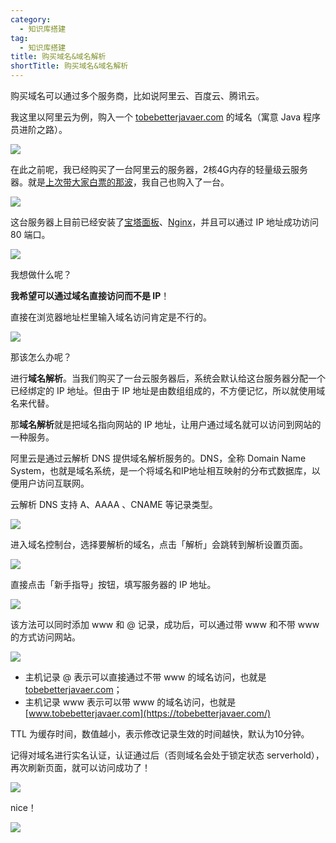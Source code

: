 ```yaml
---
category:
  - 知识库搭建
tag:
  - 知识库搭建
title: 购买域名&域名解析
shortTitle: 购买域名&域名解析
---
```


购买域名可以通过多个服务商，比如说阿里云、百度云、腾讯云。

我这里以阿里云为例，购入一个 [tobebetterjavaer.com](https://tobebetterjavaer.com/) 的域名（寓意 Java 程序员进阶之路）。

![](https://cdn.tobebetterjavaer.com/tobebetterjavaer/images/szjy/tobebetterjavaer-yuming-jiexi-02.png)

在此之前呢，我已经购买了一台阿里云的服务器，2核4G内存的轻量级云服务器。就是[上次带大家白票的那波](https://tobebetterjavaer.com/szjy/buy-cloud-server.html)，我自己也购入了一台。

![](https://cdn.tobebetterjavaer.com/tobebetterjavaer/images/szjy/tobebetterjavaer-yuming-jiexi-03.png)

这台服务器上目前已经安装了[宝塔面板](https://tobebetterjavaer.com/szjy/install-baota-mianban.html)、[Nginx](https://tobebetterjavaer.com/nginx/nginx.html)，并且可以通过 IP 地址成功访问 80 端口。

![](https://cdn.tobebetterjavaer.com/tobebetterjavaer/images/szjy/tobebetterjavaer-yuming-jiexi-04.png)

我想做什么呢？

**我希望可以通过域名直接访问而不是 IP**！

直接在浏览器地址栏里输入域名访问肯定是不行的。

![](https://cdn.tobebetterjavaer.com/tobebetterjavaer/images/szjy/tobebetterjavaer-yuming-jiexi-05.png)

那该怎么办呢？

进行**域名解析**。当我们购买了一台云服务器后，系统会默认给这台服务器分配一个已经绑定的 IP 地址。但由于 IP 地址是由数组组成的，不方便记忆，所以就使用域名来代替。

那**域名解析**就是把域名指向网站的 IP 地址，让用户通过域名就可以访问到网站的一种服务。

阿里云是通过云解析 DNS 提供域名解析服务的。DNS，全称 Domain Name System，也就是域名系统，是一个将域名和IP地址相互映射的分布式数据库，以便用户访问互联网。

云解析 DNS 支持 A、AAAA 、CNAME 等记录类型。

![](https://cdn.tobebetterjavaer.com/tobebetterjavaer/images/szjy/tobebetterjavaer-yuming-jiexi-06.png)

进入域名控制台，选择要解析的域名，点击「解析」会跳转到解析设置页面。

![](https://cdn.tobebetterjavaer.com/tobebetterjavaer/images/szjy/tobebetterjavaer-yuming-jiexi-07.png)

直接点击「新手指导」按钮，填写服务器的 IP 地址。

![](https://cdn.tobebetterjavaer.com/tobebetterjavaer/images/szjy/tobebetterjavaer-yuming-jiexi-08.png)

该方法可以同时添加 www 和 @ 记录，成功后，可以通过带 www 和不带 www 的方式访问网站。

![](https://cdn.tobebetterjavaer.com/tobebetterjavaer/images/szjy/tobebetterjavaer-yuming-jiexi-09.png)

- 主机记录 @ 表示可以直接通过不带 www 的域名访问，也就是 [tobebetterjavaer.com](https://tobebetterjavaer.com/)；
- 主机记录 www 表示可以带 www 的域名访问，也就是 [www.tobebetterjavaer.com](https://tobebetterjavaer.com/)

TTL 为缓存时间，数值越小，表示修改记录生效的时间越快，默认为10分钟。

记得对域名进行实名认证，认证通过后（否则域名会处于锁定状态 serverhold），再次刷新页面，就可以访问成功了！

![](https://cdn.tobebetterjavaer.com/tobebetterjavaer/images/szjy/tobebetterjavaer-yuming-jiexi-10.png)

nice！

![](https://cdn.tobebetterjavaer.com/tobebetterjavaer/images/xingbiaogongzhonghao.png)
